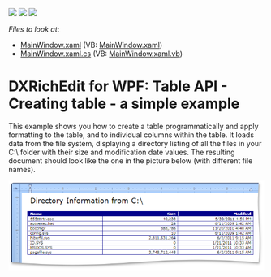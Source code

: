 <!-- default badges list -->
![](https://img.shields.io/endpoint?url=https://codecentral.devexpress.com/api/v1/VersionRange/128607283/21.1.5%2B)
[![](https://img.shields.io/badge/Open_in_DevExpress_Support_Center-FF7200?style=flat-square&logo=DevExpress&logoColor=white)](https://supportcenter.devexpress.com/ticket/details/E3266)
[![](https://img.shields.io/badge/📖_How_to_use_DevExpress_Examples-e9f6fc?style=flat-square)](https://docs.devexpress.com/GeneralInformation/403183)
<!-- default badges end -->
<!-- default file list -->
*Files to look at*:

* [MainWindow.xaml](./CS/MainWindow.xaml) (VB: [MainWindow.xaml](./VB/MainWindow.xaml))
* [MainWindow.xaml.cs](./CS/MainWindow.xaml.cs) (VB: [MainWindow.xaml.vb](./VB/MainWindow.xaml.vb))
<!-- default file list end -->
# DXRichEdit for WPF: Table API - Creating table - a simple example


<p>This example shows you how to create a table programmatically and apply formatting to the table, and to individual columns within the table. It loads data from the file system, displaying a directory listing of all the files in your C:\ folder with their size and modification date values. The resulting document should look like the one in the picture below (with different file names). </p><p><img src="https://raw.githubusercontent.com/DevExpress-Examples/dxrichedit-for-wpf-table-api-creating-table-a-simple-example-e3266/12.1.4+/media/41b4bed9-7adf-40b5-a044-6ed8b3899d9d.png"></p>

<br/>


